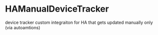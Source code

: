 # HAManualDeviceTracker
device tracker custom integraiton for HA that gets updated manually only (via autoamtions)
